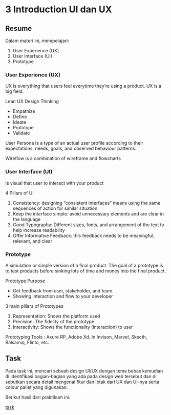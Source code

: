 # 3 Introduction UI dan UX
## Resume
Dalam materi ini, mempelajari:
1. User Experience (UX)
2. User Interface (UI)
3. Prototype

### User Experience (UX)
UX is everything that users feel everytime they’re using a product. UX is a big field.

Lean UX Design Thinking
- Empathize
- Define
- Ideate
- Prototype
- Validate

User Persona
Is a type of an actual user profile according to their expectations, needs, goals, and observed behaviour patterns.

Wireflow is a combination of wireframe and flowcharts

### User Interface (UI)
Is visual that user to interact with your product

4 Pillars of UI
1.	Consistency: designing “consistent interfaces” means using the same sequences of action for similar situation
2.	Keep the interface simple: avoid unnecessary elements and are clear in the language
3.	Good Typography: Different sizes, fonts, and arrangement of the text to help increase readability
4.	Offer Informative Feedback: this feedback needs to be meaningful, relevant, and clear

### Prototype
A simulation or simple version of a final product. The goal of a prototype is to test products before sinking lots of time and money into the final product.

Prototype Purpose
-	Get feedback from user, stakeholder, and team.
-	Showing interaction and flow to your developer

3 main pillars of Prototypes
1.	Representation: Shows the platform used
2.	Precision: The fidelity of the prototype
3.	Interactivity: Shows the functionality (interaction) to user

Prototyping Tools : Axure RP, Adobe Xd, In Invison, Marvel, Skecth, Balsamiq, Flinto, etc.

## Task
Pada task ini, mencari sebuah design UI/UX dengan tema bebas kemudian di identifikasi bagian-bagian yang ada pada design web tersebut dan di sebutkan secara detail mengenai fitur dan letak dari UX dan UI-nya serta colour pallet yang digunakan.

Berikut hasil dari praktikum ini.

[task](https://docs.google.com/document/d/1c-WV-LYnl_5r9rh-zwV6cxy0GC4MD77oxqhisXPRCIA/edit?usp=sharing)

